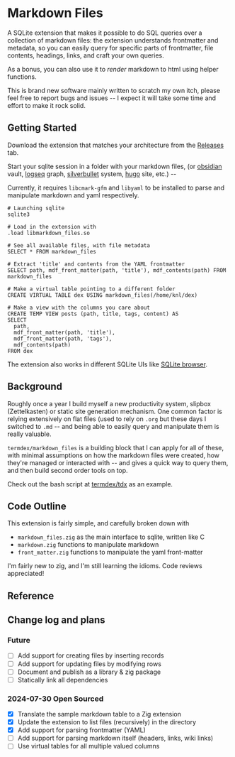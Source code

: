 # Markdown Files

A SQLite extension that makes it possible to do SQL queries over a collection of markdown files: the extension understands frontmatter and metadata, so you can easily query for specific parts of frontmatter, file contents, headings, links, and craft your own queries.

As a bonus, you can also use it to *render* markdown to html using helper functions.

This is brand new software mainly written to scratch my own itch, please feel free to report bugs and issues -- I expect it will take some time and effort to make it rock solid.


## Getting Started
Download the extension that matches your architecture from the [Releases](https://github.com/kunalb/termdex/releases) tab.

Start your sqlite session in a folder with your markdown files, (or [obsidian](https://obsidian.md/) vault, [logseq](https://logseq.com/) graph, [silverbullet](https://silverbullet.md/) system, [hugo](https://gohugo.io/) site, etc.) --


Currently, it requires `libcmark-gfm` and `libyaml` to be installed to parse and manipulate markdown and yaml respectively.


```
# Launching sqlite
sqlite3

# Load in the extension with
.load libmarkdown_files.so

# See all available files, with file metadata
SELECT * FROM markdown_files

# Extract 'title' and contents from the YAML frontmatter
SELECT path, mdf_front_matter(path, 'title'), mdf_contents(path) FROM markdown_files

# Make a virtual table pointing to a different folder
CREATE VIRTUAL TABLE dex USING markdown_files(/home/knl/dex)

# Make a view with the columns you care about
CREATE TEMP VIEW posts (path, title, tags, content) AS
SELECT
  path,
  mdf_front_matter(path, 'title'),
  mdf_front_matter(path, 'tags'),
  mdf_contents(path)
FROM dex
```

The extension also works in different SQLite UIs like [SQLite browser](https://sqlitebrowser.org/).


## Background
Roughly once a year I build myself a new productivity system, slipbox (Zettelkasten) or static site generation mechanism. One common factor is relying extensively on flat files (used to rely on `.org` but these days I switched to `.md` -- and being able to easily query and manipulate them is really valuable.

`termdex/markdown_files` is a building block that I can apply for all of these, with minimal assumptions on how the markdown files were created, how they're managed or interacted with -- and gives a quick way to query them, and then build second order tools on top.

Check out the bash script at [termdex/tdx](https://github.com/kunalb/termdex/blob/main/tdx) as an example.


## Code Outline
This extension is fairly simple, and carefully broken down with
- `markdown_files.zig` as the main interface to sqlite, written like C
- `markdown.zig` functions to manipulate markdown
- `front_matter.zig` functions to manipulate the yaml front-matter

I'm fairly new to zig, and I'm still learning the idioms. Code reviews appreciated!


## Reference


## Change log and plans

### Future
- [ ] Add support for creating files by inserting records
- [ ] Add support for updating files by modifying rows
- [ ] Document and publish as a library & zig package
- [ ] Statically link all dependencies

### 2024-07-30 Open Sourced
- [x] Translate the sample markdown table to a Zig extension
- [x] Update the extension to list files (recursively) in the directory
- [x] Add support for parsing frontmatter (YAML)
- [ ] Add support for parsing markdown itself (headers, links, wiki links)
- [ ] Use virtual tables for all multiple valued columns
